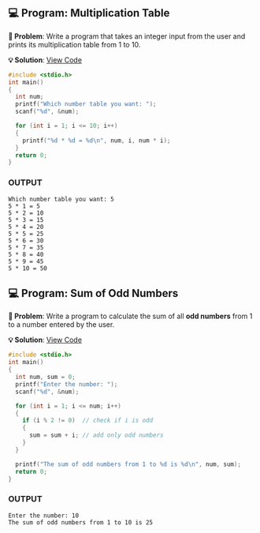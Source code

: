 ## 💻 Program: Multiplication Table

**📔 Problem**: Write a program that takes an integer input from the user and prints its multiplication table from 1 to 10.

**💡 Solution**: [View Code](multiplication_table.c)

```c
#include <stdio.h>
int main()
{
  int num;
  printf("Which number table you want: ");
  scanf("%d", &num);

  for (int i = 1; i <= 10; i++)
  {
    printf("%d * %d = %d\n", num, i, num * i);
  }
  return 0;
}

```
### OUTPUT

```
Which number table you want: 5
5 * 1 = 5 
5 * 2 = 10
5 * 3 = 15
5 * 4 = 20
5 * 5 = 25
5 * 6 = 30
5 * 7 = 35
5 * 8 = 40
5 * 9 = 45
5 * 10 = 50
```

## 💻 Program: Sum of Odd Numbers

**📔 Problem**: Write a program to calculate the sum of all **odd numbers** from 1 to a number entered by the user.

**💡 Solution**: [View Code](sum_of_odd_numbers.c)

```c
#include <stdio.h>
int main()
{
  int num, sum = 0;
  printf("Enter the number: ");
  scanf("%d", &num);

  for (int i = 1; i <= num; i++)
  {
    if (i % 2 != 0)  // check if i is odd
    {
      sum = sum + i; // add only odd numbers
    }
  }

  printf("The sum of odd numbers from 1 to %d is %d\n", num, sum);
  return 0;
}

```
### OUTPUT

```
Enter the number: 10
The sum of odd numbers from 1 to 10 is 25
```